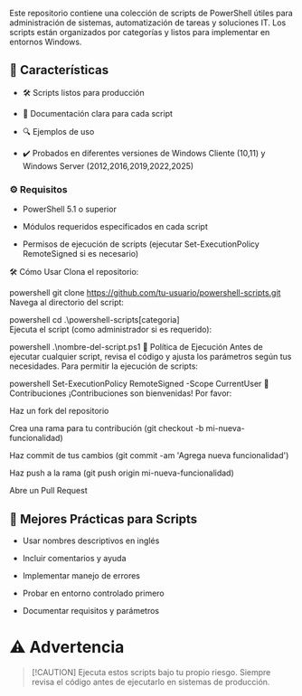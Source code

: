 Este repositorio contiene una colección de scripts de PowerShell útiles para administración de sistemas, automatización de tareas y soluciones IT. Los scripts están organizados por categorías y listos para implementar en entornos Windows.

## 🚀 Características

* 🛠️ Scripts listos para producción

* 📝 Documentación clara para cada script

* 🔍 Ejemplos de uso

* ✔️ Probados en diferentes versiones de Windows Cliente (10,11) y Windows Server (2012,2016,2019,2022,2025)


### ⚙️ Requisitos
* PowerShell 5.1 o superior

* Módulos requeridos especificados en cada script

* Permisos de ejecución de scripts (ejecutar Set-ExecutionPolicy RemoteSigned si es necesario)

🛠️ Cómo Usar
Clona el repositorio:

powershell
git clone https://github.com/tu-usuario/powershell-scripts.git
Navega al directorio del script:

powershell
cd .\powershell-scripts\[categoria]\
Ejecuta el script (como administrador si es requerido):

powershell
.\nombre-del-script.ps1
📜 Política de Ejecución
Antes de ejecutar cualquier script, revisa el código y ajusta los parámetros según tus necesidades. Para permitir la ejecución de scripts:

powershell
Set-ExecutionPolicy RemoteSigned -Scope CurrentUser
🤝 Contribuciones
¡Contribuciones son bienvenidas! Por favor:

Haz un fork del repositorio

Crea una rama para tu contribución (git checkout -b mi-nueva-funcionalidad)

Haz commit de tus cambios (git commit -am 'Agrega nueva funcionalidad')

Haz push a la rama (git push origin mi-nueva-funcionalidad)

Abre un Pull Request

## 📌 Mejores Prácticas para Scripts

* Usar nombres descriptivos en inglés

* Incluir comentarios y ayuda

* Implementar manejo de errores

* Probar en entorno controlado primero

* Documentar requisitos y parámetros

# ⚠️ Advertencia
> [!CAUTION] Ejecuta estos scripts bajo tu propio riesgo. Siempre revisa el código antes de ejecutarlo en sistemas de producción.



